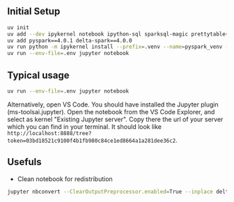 ## Initial Setup

```bash
uv init
uv add --dev ipykernel notebook ipython-sql sparksql-magic prettytable<3.9 psycopg2-binary
uv add pyspark==4.0.1 delta-spark==4.0.0
uv run python -m ipykernel install --prefix=.venv --name=pyspark_venv --display-name "pyspark-delta (.venv)"
uv run --env-file=.env jupyter notebook
```

## Typical usage

```bash
uv run --env-file=.env jupyter notebook
```

Alternatively, open VS Code. You should have installed the Jupyter plugin (ms-toolsai.jupyter). Open the notebook from the VS Code Explorer, and select as kernel "Existing Jupyter server". Copy there the url of your server which you can find in your terminal. It should look like `http://localhost:8888/tree?token=03bd18521c9100f4b1fb980c84ce1ed8664a1a281dee36c2`.

## Usefuls

* Clean notebook for redistribution

```bash
jupyter nbconvert --ClearOutputPreprocessor.enabled=True --inplace delta-example.ipynb
```
